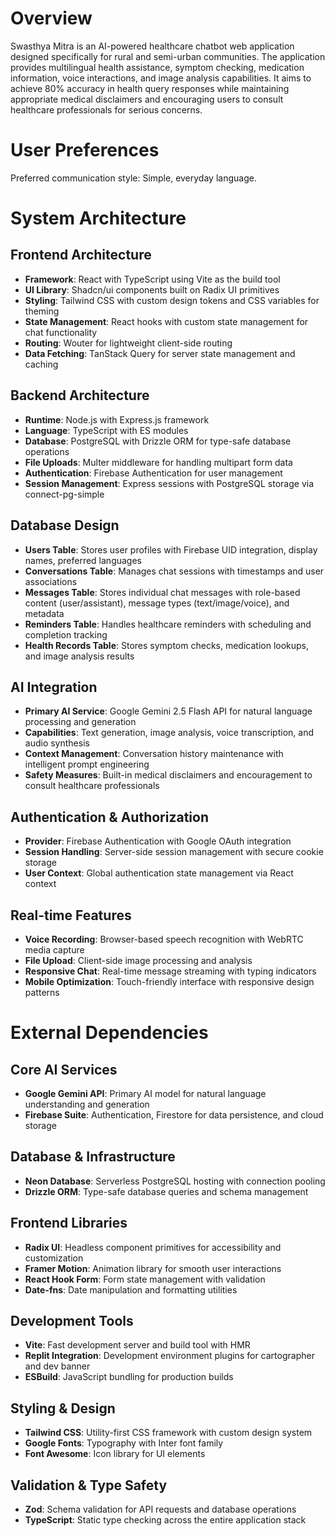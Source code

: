 # Overview

Swasthya Mitra is an AI-powered healthcare chatbot web application designed specifically for rural and semi-urban communities. The application provides multilingual health assistance, symptom checking, medication information, voice interactions, and image analysis capabilities. It aims to achieve 80% accuracy in health query responses while maintaining appropriate medical disclaimers and encouraging users to consult healthcare professionals for serious concerns.

# User Preferences

Preferred communication style: Simple, everyday language.

# System Architecture

## Frontend Architecture
- **Framework**: React with TypeScript using Vite as the build tool
- **UI Library**: Shadcn/ui components built on Radix UI primitives
- **Styling**: Tailwind CSS with custom design tokens and CSS variables for theming
- **State Management**: React hooks with custom state management for chat functionality
- **Routing**: Wouter for lightweight client-side routing
- **Data Fetching**: TanStack Query for server state management and caching

## Backend Architecture
- **Runtime**: Node.js with Express.js framework
- **Language**: TypeScript with ES modules
- **Database**: PostgreSQL with Drizzle ORM for type-safe database operations
- **File Uploads**: Multer middleware for handling multipart form data
- **Authentication**: Firebase Authentication for user management
- **Session Management**: Express sessions with PostgreSQL storage via connect-pg-simple

## Database Design
- **Users Table**: Stores user profiles with Firebase UID integration, display names, preferred languages
- **Conversations Table**: Manages chat sessions with timestamps and user associations
- **Messages Table**: Stores individual chat messages with role-based content (user/assistant), message types (text/image/voice), and metadata
- **Reminders Table**: Handles healthcare reminders with scheduling and completion tracking
- **Health Records Table**: Stores symptom checks, medication lookups, and image analysis results

## AI Integration
- **Primary AI Service**: Google Gemini 2.5 Flash API for natural language processing and generation
- **Capabilities**: Text generation, image analysis, voice transcription, and audio synthesis
- **Context Management**: Conversation history maintenance with intelligent prompt engineering
- **Safety Measures**: Built-in medical disclaimers and encouragement to consult healthcare professionals

## Authentication & Authorization
- **Provider**: Firebase Authentication with Google OAuth integration
- **Session Handling**: Server-side session management with secure cookie storage
- **User Context**: Global authentication state management via React context

## Real-time Features
- **Voice Recording**: Browser-based speech recognition with WebRTC media capture
- **File Upload**: Client-side image processing and analysis
- **Responsive Chat**: Real-time message streaming with typing indicators
- **Mobile Optimization**: Touch-friendly interface with responsive design patterns

# External Dependencies

## Core AI Services
- **Google Gemini API**: Primary AI model for natural language understanding and generation
- **Firebase Suite**: Authentication, Firestore for data persistence, and cloud storage

## Database & Infrastructure
- **Neon Database**: Serverless PostgreSQL hosting with connection pooling
- **Drizzle ORM**: Type-safe database queries and schema management

## Frontend Libraries
- **Radix UI**: Headless component primitives for accessibility and customization
- **Framer Motion**: Animation library for smooth user interactions
- **React Hook Form**: Form state management with validation
- **Date-fns**: Date manipulation and formatting utilities

## Development Tools
- **Vite**: Fast development server and build tool with HMR
- **Replit Integration**: Development environment plugins for cartographer and dev banner
- **ESBuild**: JavaScript bundling for production builds

## Styling & Design
- **Tailwind CSS**: Utility-first CSS framework with custom design system
- **Google Fonts**: Typography with Inter font family
- **Font Awesome**: Icon library for UI elements

## Validation & Type Safety
- **Zod**: Schema validation for API requests and database operations
- **TypeScript**: Static type checking across the entire application stack